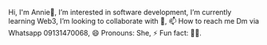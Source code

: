 Hi, I'm Annie🦋,
I’m interested in software development,
I’m currently learning Web3,
I’m looking to collaborate with 🤔,
📫 How to reach me Dm via Whatsapp 09131470068,
😄 Pronouns: She, 
⚡ Fun fact: 🙂🙂.

<!---
Annie0289/Annie0289 is a ✨ special ✨ repository because its `README.md` (this file) appears on your GitHub profile.
You can click the Preview link to take a look at your changes.
--->
